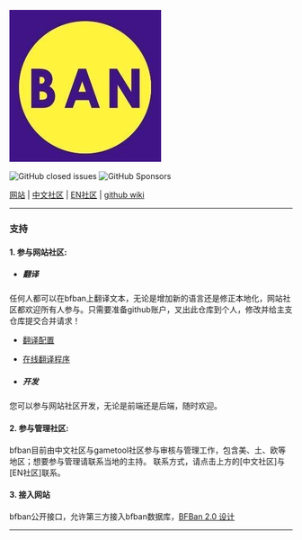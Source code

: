 ![](front/src/assets/images/logo.png)

![GitHub closed issues](https://img.shields.io/github/issues-closed/bfban/bfban-website)
![GitHub Sponsors](https://img.shields.io/github/sponsors/bfban)

[网站](https://www.bfban.com) | 
[中文社区](https://www.kookapp.cn/app/invite/uoJKC0) |
[EN社区](https://discord.gametools.network) |
[github wiki](/wiki)

----

### 支持

#### 1. 参与网站社区:

* ##### 翻译

任何人都可以在bfban上翻译文本，无论是增加新的语言还是修正本地化，网站社区都欢迎所有人参与。只需要准备github账户，叉出此仓库到个人，修改并给主支仓库提交合并请求！


- [翻译配置](https://github.com/BFBAN/bfban-website/tree/master/front/public/conf)

- [在线翻译程序](https://github.com/BFBAN/bfban-translation)

* ##### 开发
您可以参与网站社区开发，无论是前端还是后端，随时欢迎。

#### 2. 参与管理社区:
bfban目前由中文社区与gametool社区参与审核与管理工作，包含美、土、欧等地区；想要参与管理请联系当地的主持。
联系方式，请点击上方的[中文社区]与[EN社区]联系。

#### 3. 接入网站
bfban公开接口，允许第三方接入bfban数据库，[BFBan 2.0 设计](backend/)

----
